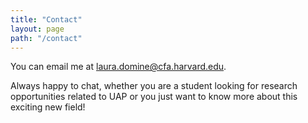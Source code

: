 ```yaml
---
title: "Contact"
layout: page
path: "/contact"
---
```

You can email me at [laura.domine@cfa.harvard.edu](mailto:laura.domine@cfa.harvard.edu).

Always happy to chat, whether you are a student looking for research opportunities related to UAP
or you just want to know more about this exciting new field!
